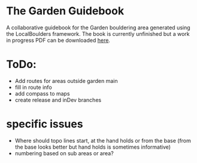 # The Garden Guidebook
 A collaborative guidebook for the Garden bouldering area generated using the LocalBoulders framework. The book is currently unfinished but a work in progress PDF can be downloaded [here](https://github.com/AndrewChild/The-Garden-Guidebook/raw/main/guideBook.pdf).

# ToDo:
- Add routes for areas outside garden main
- fill in route info
- add compass to maps
- create release and inDev branches

# specific issues
- Where should topo lines start, at the hand holds or from the base (from the base looks better but hand holds is sometimes informative)
- numbering based on sub areas or area?